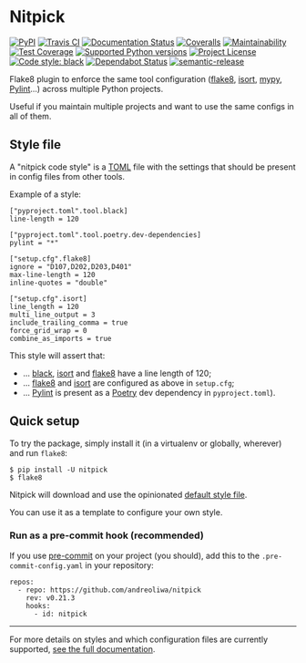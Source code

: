 # Nitpick

[![PyPI](https://img.shields.io/pypi/v/nitpick.svg)](https://pypi.org/project/nitpick)
[![Travis CI](https://api.travis-ci.com/andreoliwa/nitpick.svg)](https://travis-ci.com/andreoliwa/nitpick)
[![Documentation Status](https://readthedocs.org/projects/nitpick/badge/?version=latest)](https://nitpick.rtfd.io/en/latest/?badge=latest)
[![Coveralls](https://coveralls.io/repos/github/andreoliwa/nitpick/badge.svg)](https://coveralls.io/github/andreoliwa/nitpick)
[![Maintainability](https://api.codeclimate.com/v1/badges/61e0cdc48e24e76a0460/maintainability)](https://codeclimate.com/github/andreoliwa/nitpick)
[![Test Coverage](https://api.codeclimate.com/v1/badges/61e0cdc48e24e76a0460/test_coverage)](https://codeclimate.com/github/andreoliwa/nitpick)
[![Supported Python versions](https://img.shields.io/pypi/pyversions/nitpick.svg)](https://pypi.org/project/nitpick/)
[![Project License](https://img.shields.io/pypi/l/nitpick.svg)](https://pypi.org/project/nitpick/)
[![Code style: black](https://img.shields.io/badge/code%20style-black-000000.svg)](https://github.com/psf/black)
[![Dependabot Status](https://api.dependabot.com/badges/status?host=github&repo=andreoliwa/nitpick)](https://dependabot.com)
[![semantic-release](https://img.shields.io/badge/%20%20%F0%9F%93%A6%F0%9F%9A%80-semantic--release-e10079.svg)](https://github.com/semantic-release/semantic-release)

Flake8 plugin to enforce the same tool configuration ([flake8](https://gitlab.com/pycqa/flake8), [isort](https://github.com/timothycrosley/isort), [mypy](http://mypy-lang.org/), [Pylint](https://www.pylint.org)...) across multiple Python projects.

Useful if you maintain multiple projects and want to use the same configs in all of them.

## Style file

A "nitpick code style" is a [TOML](https://github.com/toml-lang/toml) file with the settings that should be present in config files from other tools.

Example of a style:

```
["pyproject.toml".tool.black]
line-length = 120

["pyproject.toml".tool.poetry.dev-dependencies]
pylint = "*"

["setup.cfg".flake8]
ignore = "D107,D202,D203,D401"
max-line-length = 120
inline-quotes = "double"

["setup.cfg".isort]
line_length = 120
multi_line_output = 3
include_trailing_comma = true
force_grid_wrap = 0
combine_as_imports = true
```

This style will assert that:

- ... [black](https://github.com/psf/black), [isort](https://github.com/timothycrosley/isort) and [flake8](https://gitlab.com/pycqa/flake8) have a line length of 120;
- ... [flake8](https://gitlab.com/pycqa/flake8) and [isort](https://github.com/timothycrosley/isort) are configured as above in `setup.cfg`;
- ... [Pylint](https://www.pylint.org) is present as a [Poetry](https://github.com/sdispater/poetry/) dev dependency in `pyproject.toml`).

## Quick setup

To try the package, simply install it (in a virtualenv or globally, wherever) and run `flake8`:

    $ pip install -U nitpick
    $ flake8

Nitpick will download and use the opinionated [default style file](https://raw.githubusercontent.com/andreoliwa/nitpick/v0.21.3/nitpick-style.toml).

You can use it as a template to configure your own style.

### Run as a pre-commit hook (recommended)

If you use [pre-commit](https://pre-commit.com/) on your project (you should), add this to the `.pre-commit-config.yaml` in your repository:

    repos:
      - repo: https://github.com/andreoliwa/nitpick
        rev: v0.21.3
        hooks:
          - id: nitpick

---

For more details on styles and which configuration files are currently supported, [see the full documentation](https://nitpick.rtfd.io/).
